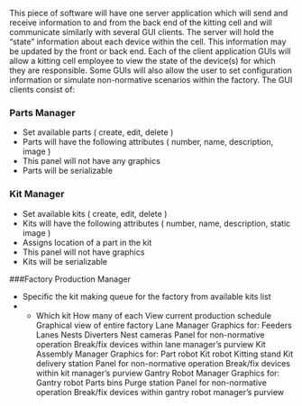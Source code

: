 This piece of software will have one server application which will send and receive information to and from the back end of the kitting cell and will communicate similarly with several GUI clients.  The server will hold the “state” information about each device within the cell.  This information may be updated by the front or back end.  Each of the client application GUIs will allow a kitting cell employee to view the state of the device(s) for which they are responsible.  Some GUIs will also allow the user to set configuration information or simulate non-normative scenarios within the factory.  The GUI clients consist of:

### Parts Manager
* Set available parts ( create, edit, delete )
* Parts will have the following attributes ( number, name, description, image )
* This panel will not have any graphics
* Parts will be serializable

### Kit Manager
* Set available kits ( create, edit, delete )
* Kits will have the following attributes ( number, name, description, static image )
* Assigns location of a part in the kit
* This panel will not have graphics
* Kits will be serializable
   
###Factory Production Manager
* Specific the kit making queue for the factory from available kits list
* *  Which kit
            How many of each
        View current production schedule
        Graphical view of entire factory
    Lane Manager
        Graphics for:
            Feeders
            Lanes
            Nests
            Diverters
            Nest cameras
        Panel for non-normative operation
            Break/fix devices within lane manager’s purview
    Kit Assembly Manager
        Graphics for:
            Part robot
            Kit robot
            Kitting stand
            Kit delivery station
        Panel for non-normative operation
            Break/fix devices within kit manager’s purview
    Gantry Robot Manager
        Graphics for:
            Gantry robot
            Parts bins
            Purge station
        Panel for non-normative operation
            Break/fix devices within gantry robot manager’s purview